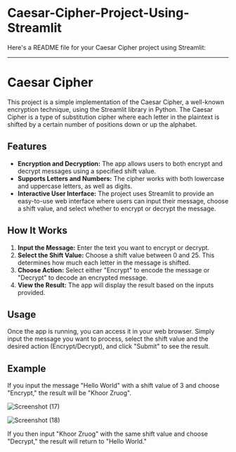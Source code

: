 # Caesar-Cipher-Project-Using-Streamlit
Here's a README file for your Caesar Cipher project using Streamlit:

---

# Caesar Cipher

This project is a simple implementation of the Caesar Cipher, a well-known encryption technique, using the Streamlit library in Python. The Caesar Cipher is a type of substitution cipher where each letter in the plaintext is shifted by a certain number of positions down or up the alphabet.

## Features

- **Encryption and Decryption:** The app allows users to both encrypt and decrypt messages using a specified shift value.
- **Supports Letters and Numbers:** The cipher works with both lowercase and uppercase letters, as well as digits.
- **Interactive User Interface:** The project uses Streamlit to provide an easy-to-use web interface where users can input their message, choose a shift value, and select whether to encrypt or decrypt the message.

## How It Works

1. **Input the Message:** Enter the text you want to encrypt or decrypt.
2. **Select the Shift Value:** Choose a shift value between 0 and 25. This determines how much each letter in the message is shifted.
3. **Choose Action:** Select either "Encrypt" to encode the message or "Decrypt" to decode an encrypted message.
4. **View the Result:** The app will display the result based on the inputs provided.


## Usage

Once the app is running, you can access it in your web browser. Simply input the message you want to process, select the shift value and the desired action (Encrypt/Decrypt), and click "Submit" to see the result.

## Example

If you input the message "Hello World" with a shift value of 3 and choose "Encrypt," the result will be "Khoor Zruog". 

![Screenshot (17)](https://github.com/user-attachments/assets/ac37a31c-47ff-4ff7-90a5-9d678dceec48)

![Screenshot (18)](https://github.com/user-attachments/assets/02484c1d-f140-4f53-8109-6a00055b281f)



If you then input "Khoor Zruog" with the same shift value and choose "Decrypt," the result will return to "Hello World."

